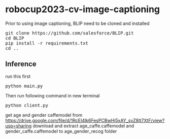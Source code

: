 # robocup2023-cv-image-captioning
Prior to using image captioning, BLIP need to be cloned and installed
<pre>
git clone https://github.com/salesforce/BLIP.git
cd BLIP
pip install -r requirements.txt
cd ..
</pre>

## Inference
run this first
<pre>
python main.py
</pre>
Then run following command in new terminal
<pre>
python client.py
</pre>

get age and gender caffemodel from https://drive.google.com/file/d/1RcEI4lk6FesPCBwHi5xAY_svZ8It7XtF/view?usp=sharing
download and extract age_caffe.caffemodel and gender_caffe.caffemodel to age_gender_recog folder
